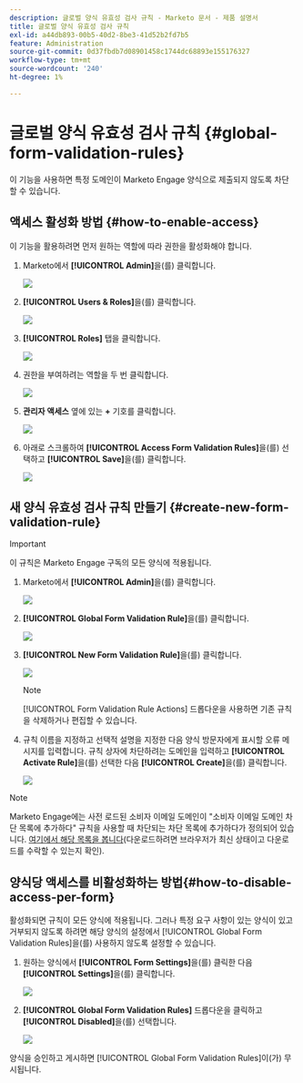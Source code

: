 ```yaml
---
description: 글로벌 양식 유효성 검사 규칙 - Marketo 문서 - 제품 설명서
title: 글로벌 양식 유효성 검사 규칙
exl-id: a44db893-00b5-40d2-8be3-41d52b2fd7b5
feature: Administration
source-git-commit: 0d37fbdb7d08901458c1744dc68893e155176327
workflow-type: tm+mt
source-wordcount: '240'
ht-degree: 1%

---
```


# 글로벌 양식 유효성 검사 규칙 {#global-form-validation-rules}

이 기능을 사용하면 특정 도메인이 Marketo Engage 양식으로 제출되지 않도록 차단할 수 있습니다.

## 액세스 활성화 방법 {#how-to-enable-access}

이 기능을 활용하려면 먼저 원하는 역할에 따라 권한을 활성화해야 합니다.

1. Marketo에서 **[!UICONTROL Admin]**&#x200B;을(를) 클릭합니다.

   ![](assets/global-form-validation-rules-1.png)

1. **[!UICONTROL Users & Roles]**&#x200B;을(를) 클릭합니다.

   ![](assets/global-form-validation-rules-2.png)

1. **[!UICONTROL Roles]** 탭을 클릭합니다.

   ![](assets/global-form-validation-rules-3.png)

1. 권한을 부여하려는 역할을 두 번 클릭합니다.

   ![](assets/global-form-validation-rules-4.png)

1. **관리자 액세스** 옆에 있는 **+** 기호를 클릭합니다.

   ![](assets/global-form-validation-rules-5.png)

1. 아래로 스크롤하여 **[!UICONTROL Access Form Validation Rules]**&#x200B;을(를) 선택하고 **[!UICONTROL Save]**&#x200B;을(를) 클릭합니다.

   ![](assets/global-form-validation-rules-6.png)

## 새 양식 유효성 검사 규칙 만들기 {#create-new-form-validation-rule}

>[!IMPORTANT]
>
>이 규칙은 Marketo Engage 구독의 모든 양식에 적용됩니다.

1. Marketo에서 **[!UICONTROL Admin]**&#x200B;을(를) 클릭합니다.

   ![](assets/global-form-validation-rules-7.png)

1. **[!UICONTROL Global Form Validation Rule]**&#x200B;을(를) 클릭합니다.

   ![](assets/global-form-validation-rules-8.png)

1. **[!UICONTROL New Form Validation Rule]**&#x200B;을(를) 클릭합니다.

   ![](assets/global-form-validation-rules-9.png)

   >[!NOTE]
   >
   >[!UICONTROL Form Validation Rule Actions] 드롭다운을 사용하면 기존 규칙을 삭제하거나 편집할 수 있습니다.

1. 규칙 이름을 지정하고 선택적 설명을 지정한 다음 양식 방문자에게 표시할 오류 메시지를 입력합니다. 규칙 상자에 차단하려는 도메인을 입력하고 **[!UICONTROL Activate Rule]**&#x200B;을(를) 선택한 다음 **[!UICONTROL Create]**&#x200B;을(를) 클릭합니다.

   ![](assets/global-form-validation-rules-10.png)

>[!NOTE]
>
>Marketo Engage에는 사전 로드된 소비자 이메일 도메인이 &quot;소비자 이메일 도메인 차단 목록에 추가하다&quot; 규칙을 사용할 때 차단되는 차단 목록에 추가하다가 정의되어 있습니다. [여기에서 해당 목록을 봅니다](/help/marketo/product-docs/administration/settings/assets/freemaildomains.csv)(다운로드하려면 브라우저가 최신 상태이고 다운로드를 수락할 수 있는지 확인).

## 양식당 액세스를 비활성화하는 방법{#how-to-disable-access-per-form}

활성화되면 규칙이 모든 양식에 적용됩니다. 그러나 특정 요구 사항이 있는 양식이 있고 거부되지 않도록 하려면 해당 양식의 설정에서 [!UICONTROL Global Form Validation Rules]을(를) 사용하지 않도록 설정할 수 있습니다.

1. 원하는 양식에서 **[!UICONTROL Form Settings]**&#x200B;을(를) 클릭한 다음 **[!UICONTROL Settings]**&#x200B;을(를) 클릭합니다.

   ![](assets/global-form-validation-rules-11.png)

1. **[!UICONTROL Global Form Validation Rules]** 드롭다운을 클릭하고 **[!UICONTROL Disabled]**&#x200B;을(를) 선택합니다.

   ![](assets/global-form-validation-rules-12.png)

양식을 승인하고 게시하면 [!UICONTROL Global Form Validation Rules]이(가) 무시됩니다.
